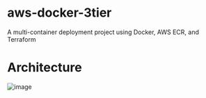 # aws-docker-3tier
A multi-container deployment project using Docker, AWS ECR, and Terraform


# Architecture

![image](https://github.com/user-attachments/assets/fc80ad34-7f15-4524-a398-f928ad3f26ab)
